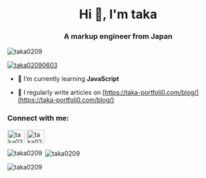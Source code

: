 <h1 align="center">Hi 👋, I'm taka</h1>
<h3 align="center">A markup engineer from Japan</h3>

<p align="left"> <img src="https://komarev.com/ghpvc/?username=taka0209&label=Profile%20views&color=0e75b6&style=flat" alt="taka0209" /> </p>

<p align="left"> <a href="https://twitter.com/taka02090603" target="blank"><img src="https://img.shields.io/twitter/follow/taka02090603?logo=twitter&style=for-the-badge" alt="taka02090603" /></a> </p>

- 🌱 I’m currently learning **JavaScript**

- 📝 I regularly write articles on [https://taka-portfoli0.com/blog/](https://taka-portfoli0.com/blog/)

<h3 align="left">Connect with me:</h3>
<p align="left">
<a href="https://codepen.io/taka0209" target="blank"><img align="center" src="https://raw.githubusercontent.com/rahuldkjain/github-profile-readme-generator/master/src/images/icons/Social/codepen.svg" alt="taka0209" height="30" width="40" /></a>
<a href="https://twitter.com/taka02090603" target="blank"><img align="center" src="https://raw.githubusercontent.com/rahuldkjain/github-profile-readme-generator/master/src/images/icons/Social/twitter.svg" alt="taka02090603" height="30" width="40" /></a>
</p>

<p><img align="left" src="https://github-readme-stats.vercel.app/api/top-langs?username=taka0209&show_icons=true&locale=en&layout=compact" alt="taka0209" /></p>

<p>&nbsp;<img align="center" src="https://github-readme-stats.vercel.app/api?username=taka0209&show_icons=true&locale=en" alt="taka0209" /></p>

<p><img align="center" src="https://github-readme-streak-stats.herokuapp.com/?user=taka0209&" alt="taka0209" /></p>


<!--
**taka0209/taka0209** is a ✨ _special_ ✨ repository because its `README.md` (this file) appears on your GitHub profile.

Here are some ideas to get you started:

- 🔭 I’m currently working on ...
- 🌱 I’m currently learning ...
- 👯 I’m looking to collaborate on ...
- 🤔 I’m looking for help with ...
- 💬 Ask me about ...
- 📫 How to reach me: ...
- 😄 Pronouns: ...
- ⚡ Fun fact: ...
-->
